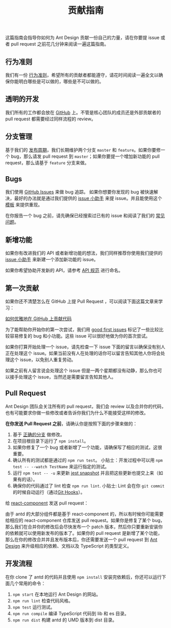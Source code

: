 ﻿---
order: 10
title: 贡献指南
toc: false
---

这篇指南会指导你如何为 Ant Design 贡献一份自己的力量，请在你要提 issue 或者 pull request 之前花几分钟来阅读一遍这篇指南。

## 行为准则

我们有一份 [行为准则](https://github.com/ant-design/ant-design/blob/master/CODE_OF_CONDUCT.md)，希望所有的贡献者都能遵守，请花时间阅读一遍全文以确保你能明白哪些是可以做的，哪些是不可以做的。

## 透明的开发

我们所有的工作都会放在 [GitHub](https://github.com/ant-design) 上。不管是核心团队的成员还是外部贡献者的 pull request 都需要经过同样流程的 review。

## 分支管理

基于我们的 [发布周期](/changelog)，我们长期维护两个分支 `master` 和 `feature`。如果你要修一个 bug，那么请发 pull request 到 `master`；如果你要提一个增加新功能的 pull request，那么请基于 `feature` 分支来做。

## Bugs

我们使用 [GitHub Issues](https://github.com/ant-design/ant-design/issues) 来做 bug 追踪。 如果你想要你发现的 bug 被快速解决，最好的办法就是通过我们提供的 [issue 小助手](http://new-issue.ant.design) 来提 issue。并且能使用这个 [模板](https://u.ant.design/codesandbox-repro) 来提供重现。

在你报告一个 bug 之前，请先确保已经搜索过已有的 issue 和阅读了我们的 [常见问题](/docs/react/faq)。

## 新增功能

如果你有改进我们的 API 或者新增功能的想法，我们同样推荐你使用我们提供的 [issue 小助手](http://new-issue.ant.design) 来新建一个添加新功能的 issue。

如果你希望协助开发新的 API，请参考 [API 规范](https://github.com/ant-design/ant-design/wiki/API-Naming-rules) 进行命名。

## 第一次贡献

如果你还不清楚怎么在 GitHub 上提 Pull Request ，可以阅读下面这篇文章来学习：

[如何优雅地在 GitHub 上贡献代码](https://segmentfault.com/a/1190000000736629)

为了能帮助你开始你的第一次尝试，我们用 [good first issues](https://github.com/ant-design/ant-design/issues?q=is%3Aissue+is%3Aopen+label%3A%22good+first+issue%22) 标记了一些比较比较容易修复的 bug 和小功能。这些 issue 可以很好地做为你的首次尝试。

如果你打算开始处理一个 issue，请先检查一下 issue 下面的留言以确保没有别人正在处理这个 issue。如果当前没有人在处理的话你可以留言告知其他人你将会处理这个 issue，以免别人重复劳动。

如果之前有人留言说会处理这个 issue 但是一两个星期都没有动静，那么你也可以接手处理这个 issue，当然还是需要留言告知其他人。

## Pull Request

Ant Design 团队会关注所有的 pull request，我们会 review 以及合并你的代码，也有可能要求你做一些修改或者告诉你我们为什么不能接受这样的修改。

**在你发送 Pull Request 之前**，请确认你是按照下面的步骤来做的：

1. 基于 [正确的分支](#分支管理) 做修改。
2. 在项目根目录下运行了 `npm install`。
3. 如果你修复了一个 bug 或者新增了一个功能，请确保写了相应的测试，这很重要。
4. 确认所有的测试都是通过的 `npm run test`。 小贴士：开发过程中可以用 `npm test -- --watch TestName` 来运行指定的测试。
5. 运行 `npm test -- -u` 来更新 [jest snapshot](http://facebook.github.io/jest/docs/en/snapshot-testing.html#snapshot-testing-with-jest) 并且把这些更新也提交上来（如果有的话）。
6. 确保你的代码通过了 lint 检查 `npm run lint`. 小贴士: Lint 会在你 `git commit` 的时候自动运行（通过[Git Hooks](https://git-scm.com/book/en/v2/Customizing-Git-Git-Hooks)）。

给 [react-component](https://github.com/react-component/) 发送 pull request：

由于 antd 的大部分组件都是基于 react-component 的，所以有时候你可能需要给相应的 react-component 仓库发送 pull request。如果你是修复了某个 bug，那么我们在合并你的修改后会尽快发布一个 patch 版本，然后你只要重新安装你的依赖就可以使用新发布的版本了。如果你的 pull request 是新增了某个功能，那么在你的修改合并并且发布版本后，你还需要发送一个 pull request 到 [Ant Design](https://github.com/ant-design/ant-design/) 来升级相应的依赖、文档以及 TypeScript 的类型定义。

## 开发流程

在你 clone 了 antd 的代码并且使用 `npm install` 安装完依赖后，你还可以运行下面几个常用的命令：

1. `npm start` 在本地运行 Ant Design 的网站。
2. `npm run lint` 检查代码风格。
3. `npm test` 运行测试。
4. `npm run compile` 编译 TypeScript 代码到 lib 和 es 目录。
5. `npm run dist` 构建 antd 的 UMD 版本到 dist 目录。
